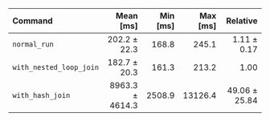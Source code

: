 | Command | Mean [ms] | Min [ms] | Max [ms] | Relative |
|:---|---:|---:|---:|---:|
| `normal_run` | 202.2 ± 22.3 | 168.8 | 245.1 | 1.11 ± 0.17 |
| `with_nested_loop_join` | 182.7 ± 20.3 | 161.3 | 213.2 | 1.00 |
| `with_hash_join` | 8963.3 ± 4614.3 | 2508.9 | 13126.4 | 49.06 ± 25.84 |
